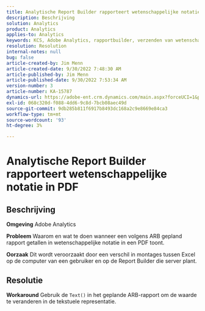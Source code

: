 ```yaml
---
title: Analytische Report Builder rapporteert wetenschappelijke notatie in PDF
description: Beschrijving
solution: Analytics
product: Analytics
applies-to: Analytics
keywords: KCS, Adobe Analytics, rapportbuilder, verzenden van wetenschappelijke notatie, PDF, problemen oplossen
resolution: Resolution
internal-notes: null
bug: false
article-created-by: Jim Menn
article-created-date: 9/30/2022 7:48:30 AM
article-published-by: Jim Menn
article-published-date: 9/30/2022 7:53:34 AM
version-number: 3
article-number: KA-15787
dynamics-url: https://adobe-ent.crm.dynamics.com/main.aspx?forceUCI=1&pagetype=entityrecord&etn=knowledgearticle&id=04646b45-9440-ed11-9db1-0022480866ad
exl-id: 068c320d-f088-4dd6-9c8d-7bcb08aec49d
source-git-commit: 9db285b811f6917b8493dc168a2c9e8669e84ca3
workflow-type: tm+mt
source-wordcount: '93'
ht-degree: 3%

---
```


# Analytische Report Builder rapporteert wetenschappelijke notatie in PDF

## Beschrijving


<b>Omgeving</b>
Adobe Analytics

<b>Probleem</b>
Waarom en wat te doen wanneer een volgens ARB gepland rapport getallen in wetenschappelijke notatie in een PDF toont.

<b>Oorzaak</b>
Dit wordt veroorzaakt door een verschil in montages tussen Excel op de computer van een gebruiker en op de Report Builder die server plant.


## Resolutie


<b>Workaround</b>
Gebruik de `Text()` in het geplande ARB-rapport om de waarde te veranderen in de tekstuele representatie.
